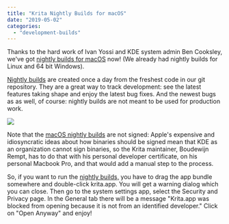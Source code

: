 ```yaml
---
title: "Krita Nightly Builds for macOS"
date: "2019-05-02"
categories: 
  - "development-builds"
---
```


Thanks to the hard work of Ivan Yossi and KDE system admin Ben Cooksley, we've got [nightly builds for macOS](https://binary-factory.kde.org/job/Krita_Nightly_MacOS_Build/) now! (We already had nightly builds for Linux and 64 bit Windows).

[Nightly builds](https://binary-factory.kde.org/job/Krita_Nightly_MacOS_Build/) are created once a day from the freshest code in our git repository. They are a great way to track development: see the latest features taking shape and enjoy the latest bug fixes. And the newest bugs as as well, of course: nightly builds are not meant to be used for production work.

[![](/images/posts/2019/nightlies_macos-fs8.png)](https://binary-factory.kde.org/job/Krita_Nightly_MacOS_Build/)

Note that the [macOS nightly builds](https://binary-factory.kde.org/job/Krita_Nightly_MacOS_Build/) are not signed: Apple's expensive and idiosyncratic ideas about how binaries should be signed mean that KDE as an organization cannot sign binaries, so the Krita maintainer, Boudewijn Rempt, has to do that with his personal developer certificate, on his personal Macbook Pro, and that would add a manual step to the process.

So, if you want to run the [nightly builds,](https://binary-factory.kde.org/job/Krita_Nightly_MacOS_Build/) you have to drag the app bundle somewhere and double-click krita.app. You will get a warning dialog which you can close. Then go to the system settings app, select the Security and Privacy page. In the General tab there will be a message "Krita.app was blocked from opening because it is not from an identified developer." Click on "Open Anyway" and enjoy!

